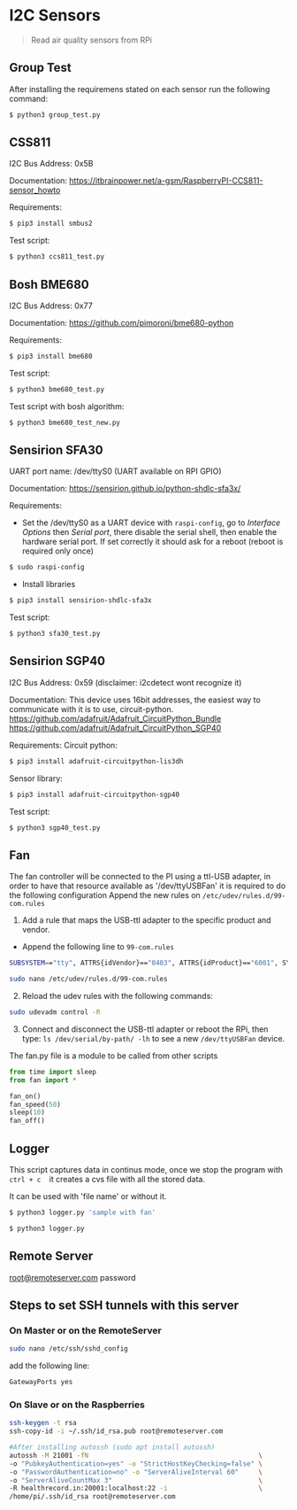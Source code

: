 # I2C Sensors

> Read air quality sensors from RPi

## Group Test

After installing the requiremens stated on each sensor run the following command:

```bash
$ python3 group_test.py
```

## CSS811

I2C Bus Address: 0x5B

Documentation: https://itbrainpower.net/a-gsm/RaspberryPI-CCS811-sensor_howto

Requirements:

```bash
$ pip3 install smbus2
```

Test script:

```bash
$ python3 ccs811_test.py
```

## Bosh BME680 

I2C Bus Address: 0x77

Documentation: https://github.com/pimoroni/bme680-python

Requirements:

```bash
$ pip3 install bme680
```

Test script:

```bash
$ python3 bme680_test.py
```

Test script with bosh algorithm:

```bash
$ python3 bme680_test_new.py
```

## Sensirion SFA30

UART port name: /dev/ttyS0 (UART available on RPI GPIO)

Documentation: https://sensirion.github.io/python-shdlc-sfa3x/

Requirements:

* Set the /dev/ttyS0 as a UART device with ```raspi-config```, go to _Interface Options_ then _Serial port_, there disable the serial shell, then enable the hardware serial port. If set correctly it should ask for a reboot (reboot is required only once) 

```bash
$ sudo raspi-config
```

* Install libraries

```bash
$ pip3 install sensirion-shdlc-sfa3x
```

Test script:

```bash
$ python3 sfa30_test.py
```

## Sensirion SGP40 

I2C Bus Address: 0x59 (disclaimer: i2cdetect wont recognize it)

Documentation: This device uses 16bit addresses, the easiest way to communicate with it is to use, circuit-python. 
https://github.com/adafruit/Adafruit_CircuitPython_Bundle
https://github.com/adafruit/Adafruit_CircuitPython_SGP40

Requirements:
Circuit python:

```bash
$ pip3 install adafruit-circuitpython-lis3dh
```

Sensor library:

```bash
$ pip3 install adafruit-circuitpython-sgp40
```

Test script:

```bash
$ python3 sgp40_test.py
```

## Fan

The fan controller will be connected to the PI using a ttl-USB adapter, in order to have that resource available as '/dev/ttyUSBFan' it is required to do the following configuration 
Append the new rules on `/etc/udev/rules.d/99-com.rules` 

1. Add a rule that maps the USB-ttl adapter to the specific product and vendor.
  + Append the following line to `99-com.rules`

```BASH
SUBSYSTEM=="tty", ATTRS{idVendor}=="0403", ATTRS{idProduct}=="6001", SYMLINK+="ttyUSBfan"
```

    

```BASH
sudo nano /etc/udev/rules.d/99-com.rules 
```

2. Reload the udev rules with the following commands:

```BASH
sudo udevadm control -R
```

3. Connect and disconnect the USB-ttl adapter or reboot the RPi, then type: `ls /dev/serial/by-path/ -lh` to see a new `/dev/ttyUSBFan` device.

The fan.py file is a module to be called from other scripts

```Python
from time import sleep
from fan import *

fan_on()
fan_speed(50)
sleep(10)
fan_off()
```

## Logger

This script captures data in continus mode, once we stop the program with ` ` ` ctrl + c ` ` ` it creates a cvs file with all the stored data.

It can be used with 'file name' or without it.

```bash
$ python3 logger.py 'sample with fan'
```

```bash
$ python3 logger.py
```

## Remote Server

root@remoteserver.com password

## Steps to set SSH tunnels with this server

### On Master or on the RemoteServer

```bash
sudo nano /etc/ssh/sshd_config
```

add the following line:

```bash
GatewayPorts yes
```

### On Slave or on the Raspberries

```bash
ssh-keygen -t rsa
ssh-copy-id -i ~/.ssh/id_rsa.pub root@remoteserver.com

#After installing autossh (sudo apt install autossh)
autossh -M 21001 -fN                                           \
-o "PubkeyAuthentication=yes" -o "StrictHostKeyChecking=false" \
-o "PasswordAuthentication=no" -o "ServerAliveInterval 60"     \
-o "ServerAliveCountMax 3"                                     \
-R healthrecord.in:20001:localhost:22 -i                       \
/home/pi/.ssh/id_rsa root@remoteserver.com
